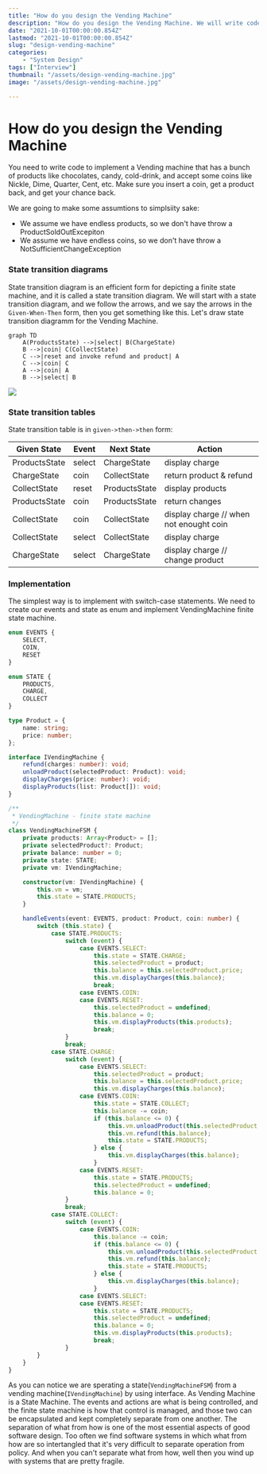 ```yaml
---
title: "How do you design the Vending Machine"
description: "How do you design the Vending Machine. We will write code to implement a Vending machine that has a bunch of products like chocolates, candy, cold-drink, and accept some coins like Nickle, Dime, Quarter, Cent, etc. Make sure you insert a coin, get a product back, and get your chance back."
date: "2021-10-01T00:00:00.854Z"
lastmod: "2021-10-01T00:00:00.854Z"
slug: "design-vending-machine"
categories: 
    - "System Design"
tags: ["Interview"]
thumbnail: "/assets/design-vending-machine.jpg"
image: "/assets/design-vending-machine.jpg"

---
```



# How do you design the Vending Machine

You need to write code to implement a Vending machine that has a bunch of products like chocolates, candy, cold-drink, and accept some coins like Nickle, Dime, Quarter, Cent, etc. Make sure you insert a coin, get a product back, and get your chance back.

We are going to make some assumtions to simplsiity sake:
- We assume we have endless products, so we don't have throw a ProductSoldOutExcepiton
- We assume we have endless coins, so we don't have throw a NotSufficientChangeException


### State transition diagrams

State transition diagram is an efficient form for depicting a finite state machine, and it is called a state transition diagram. We will start with a state transition diagram, and we follow the arrows, and we say the arrows in the `Given-When-Then` form, then you get something like this.
Let's draw state transition diagramm for the Vending Machine.

```
graph TD
    A(ProductsState) -->|select| B(ChargeState)
    B -->|coin| C(CollectState)
    C -->|reset and invoke refund and product| A
    C -->|coin| C
    A -->|coin| A
    B -->|select| B
```
[![](https://mermaid.ink/img/eyJjb2RlIjoiZ3JhcGggVERcbiAgICBBKFByb2R1Y3RzU3RhdGUpIC0tPnxzZWxlY3R8IEIoQ2hhcmdlU3RhdGUpXG4gICAgQiAtLT58Y29pbnwgQyhDb2xsZWN0U3RhdGUpXG4gICAgQyAtLT58cmVzZXQgYW5kIGludm9rZSByZWZ1bmQgYW5kIHByb2R1Y3R8IEFcbiAgICBDIC0tPnxjb2lufCBDXG4gICAgQSAtLT58Y29pbnwgQVxuICAgIEIgLS0-fHNlbGVjdHwgQlxuIiwibWVybWFpZCI6eyJ0aGVtZSI6ImRlZmF1bHQifSwidXBkYXRlRWRpdG9yIjpmYWxzZSwiYXV0b1N5bmMiOnRydWUsInVwZGF0ZURpYWdyYW0iOmZhbHNlfQ)](https://mermaid.live/edit#eyJjb2RlIjoiZ3JhcGggVERcbiAgICBBKFByb2R1Y3RzU3RhdGUpIC0tPnxzZWxlY3R8IEIoQ2hhcmdlU3RhdGUpXG4gICAgQiAtLT58Y29pbnwgQyhDb2xsZWN0U3RhdGUpXG4gICAgQyAtLT58cmVzZXQgYW5kIGludm9rZSByZWZ1bmQgYW5kIHByb2R1Y3R8IEFcbiAgICBDIC0tPnxjb2lufCBDXG4gICAgQSAtLT58Y29pbnwgQVxuICAgIEIgLS0-fHNlbGVjdHwgQlxuIiwibWVybWFpZCI6IntcbiAgXCJ0aGVtZVwiOiBcImRlZmF1bHRcIlxufSIsInVwZGF0ZUVkaXRvciI6ZmFsc2UsImF1dG9TeW5jIjp0cnVlLCJ1cGRhdGVEaWFncmFtIjpmYWxzZX0)

### State transition tables
State transition table is in `given->then->then` form:

| Given State   | Event       | Next State      | Action    |
| -----------   | ----------- | --------------  | ----------|
| ProductsState | select      | ChargeState     | display charge |
| ChargeState   | coin        | CollectState    | return product & refund |
| CollectState  | reset       | ProductsState   | display products |
| ProductsState | coin        | ProductsState   | return changes |
| CollectState  | coin        | CollectState    | display charge // when not enought coin |
| CollectState  | select      | CollectState    | display charge |
| ChargeState   | select      | ChargeState     | display charge // change product |


### Implementation

The simplest way is to implement with switch-case statements. We need to create our events and state as enum and implement VendingMachine finite state machine.


```typescript
enum EVENTS {
    SELECT,
    COIN,
    RESET
}

enum STATE {
    PRODUCTS,
    CHARGE,
    COLLECT
}

type Product = {
    name: string;
    price: number;
};

interface IVendingMachine {
    refund(charges: number): void;
    unloadProduct(selectedProduct: Product): void;
    displayCharges(price: number): void;
    displayProducts(list: Product[]): void;
}

/**
 * VendingMachine - finite state machine
 */
class VendingMachineFSM {
    private products: Array<Product> = [];
    private selectedProduct?: Product;
    private balance: number = 0;
    private state: STATE;
    private vm: IVendingMachine;

    constructor(vm: IVendingMachine) {
        this.vm = vm;
        this.state = STATE.PRODUCTS;
    }

    handleEvents(event: EVENTS, product: Product, coin: number) {
        switch (this.state) {
            case STATE.PRODUCTS:
                switch (event) {
                    case EVENTS.SELECT:
                        this.state = STATE.CHARGE;
                        this.selectedProduct = product;
                        this.balance = this.selectedProduct.price;
                        this.vm.displayCharges(this.balance);
                        break;
                    case EVENTS.COIN:
                    case EVENTS.RESET:
                        this.selectedProduct = undefined;
                        this.balance = 0;
                        this.vm.displayProducts(this.products);
                        break;
                }
                break;
            case STATE.CHARGE:
                switch (event) {
                    case EVENTS.SELECT:
                        this.selectedProduct = product;
                        this.balance = this.selectedProduct.price;
                        this.vm.displayCharges(this.balance);
                    case EVENTS.COIN:
                        this.state = STATE.COLLECT;
                        this.balance -= coin;
                        if (this.balance <= 0) {
                            this.vm.unloadProduct(this.selectedProduct!);
                            this.vm.refund(this.balance);
                            this.state = STATE.PRODUCTS;
                        } else {
                            this.vm.displayCharges(this.balance);
                        }
                    case EVENTS.RESET:
                        this.state = STATE.PRODUCTS;
                        this.selectedProduct = undefined;
                        this.balance = 0;
                }
                break;
            case STATE.COLLECT:
                switch (event) {
                    case EVENTS.COIN:
                        this.balance -= coin;
                        if (this.balance <= 0) {
                            this.vm.unloadProduct(this.selectedProduct!);
                            this.vm.refund(this.balance);
                            this.state = STATE.PRODUCTS;
                        } else {
                            this.vm.displayCharges(this.balance);
                        }
                    case EVENTS.SELECT:
                    case EVENTS.RESET:
                        this.state = STATE.PRODUCTS;
                        this.selectedProduct = undefined;
                        this.balance = 0;
                        this.vm.displayProducts(this.products);
                        break;
                }
        }
    }
}
```
As you can notice we are sperating a state(`VendingMachineFSM`) from a vending machine(`IVendingMachine`) by using interface.
As Vending Machine is a State Machine. The events and actions are what is being controlled, and the finite state machine is how that control is managed, and those two can be encapsulated and kept completely separate from one another. The separation of what from how is one of the most essential aspects of good software design.
Too often we find software systems in which what from how are so intertangled that it's very difficult to separate operation from policy. And when you can't separate what from how, well then you wind up with systems that are pretty fragile.
